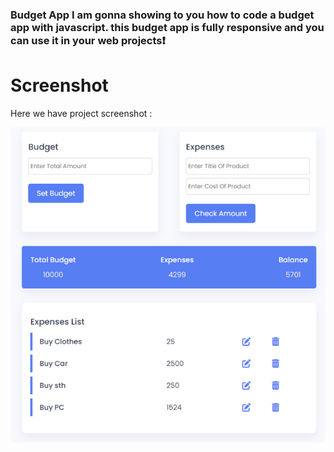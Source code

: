 
### Budget App  I am gonna showing to you how to code a budget app with javascript. this budget app is fully responsive and you can use it in your web projects❗️

# Screenshot
Here we have project screenshot :


![screenshot](screenshot.jpg)
